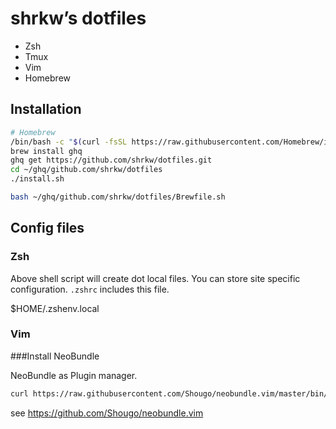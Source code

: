 # shrkw’s dotfiles

- Zsh
- Tmux
- Vim
- Homebrew

## Installation

```bash
# Homebrew
/bin/bash -c "$(curl -fsSL https://raw.githubusercontent.com/Homebrew/install/master/install.sh)"
brew install ghq
ghq get https://github.com/shrkw/dotfiles.git
cd ~/ghq/github.com/shrkw/dotfiles
./install.sh

bash ~/ghq/github.com/shrkw/dotfiles/Brewfile.sh
```

## Config files

### Zsh

Above shell script will create dot local files.
You can store site specific configuration.
`.zshrc` includes this file.

$HOME/.zshenv.local

### Vim

###Install NeoBundle

NeoBundle as Plugin manager.

```bash
curl https://raw.githubusercontent.com/Shougo/neobundle.vim/master/bin/install.sh | sh
```

see https://github.com/Shougo/neobundle.vim

